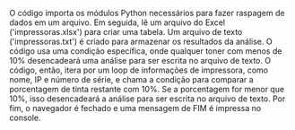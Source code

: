 
O código importa os módulos Python necessários para fazer raspagem de dados em um arquivo.
Em seguida, lê um arquivo do Excel ('impressoras.xlsx') para criar uma tabela. 
Um arquivo de texto ('impressoras.txt') é criado para armazenar os resultados da análise.
O código usa uma condição específica, onde qualquer toner com menos de 10%
desencadeará uma análise para ser escrita no arquivo de texto.
O código, então, itera por um loop de informações de impressora, como nome, IP e número de série, e chama a condição para comparar a porcentagem de tinta restante com 10%. Se a porcentagem for menor que 10%,
isso desencadeará a análise para ser escrita no arquivo de texto.
Por fim, o navegador é fechado e uma mensagem de FIM é impressa no console.